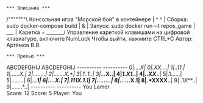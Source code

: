 
    *** Описание ***

/"""""""\   Консольная игра "Морской бой" в контейнере
|  ^  ^ |   Сборка: sudo docker-compose build
|   &   |   Запуск: sudo docker run -it repos_game
|  ___  |   Каретка +
\_______/   Управление кареткой клавишами на цифровой клавиатуре,
включите NumLock
Чтобы выйти, нажмите CTRL+C
Автор: Артёмов В.В.

    *** Превью ***

 ABCDEFGHIJ      ABCDEFGHIJ 
 *----------*    *----------*
0|****...*.X|   0|.*XX*..*..|
1|.*.11*.***|   1|......*X*.|
2|..*.*.....|   2|.......X.+|
3|.1..1.**.*|   3|.*.***.X..|
4|*1.*X*1.*.|   4|..*XX*.**.|
5|.1.*.....*|   5|.....*..*.|
6|..**.****1|   6|....*X***.|
7|.*111X.1.1|   7|.....*..*.|
8|..*....X.1|   8|.*XXXX.**.|
9|..1*X***..|   9|.......*..|
 *----------*    *----------*
      You           Lamer    
 Score: 12      Score: 5
 Player: You
